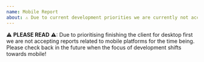```yaml
---
name: Mobile Report
about: ⚠ Due to current development priorities we are currently not accepting mobile reports.
---
```


⚠ **PLEASE READ** ⚠: Due to prioritising finishing the client for desktop first we are not accepting reports related to mobile platforms for the time being.
Please check back in the future when the focus of development shifts towards mobile!

